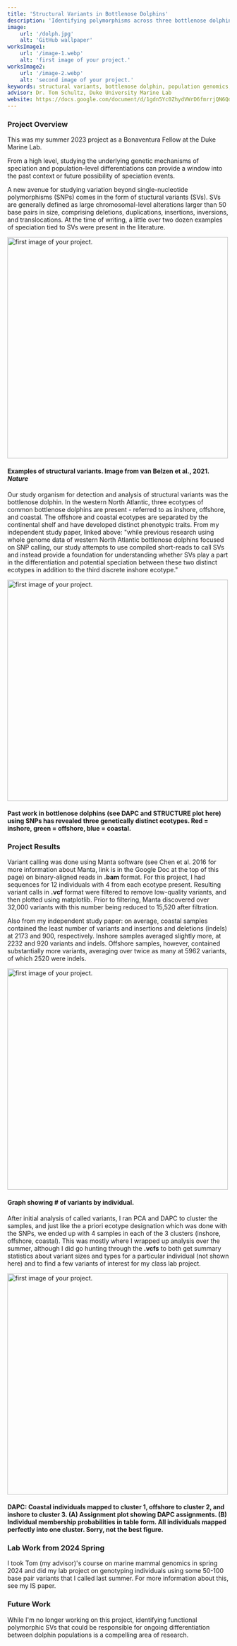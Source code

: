 ```yaml
---
title: 'Structural Variants in Bottlenose Dolphins'
description: 'Identifying polymorphisms across three bottlenose dolphin populations using bioinformatics'
image:
    url: '/dolph.jpg'
    alt: 'GitHub wallpaper'
worksImage1:
    url: '/image-1.webp'
    alt: 'first image of your project.'
worksImage2:
    url: '/image-2.webp'
    alt: 'second image of your project.'
keywords: structural variants, bottlenose dolphin, population genomics, bioinformatics, Manta, indels
advisor: Dr. Tom Schultz, Duke University Marine Lab
website: https://docs.google.com/document/d/1gdn5Yc0ZhydVWrD6fmrrjQN6Qd2-Hh-y56K5saBRDco/edit?usp=sharing
---
```


<div></div>
<div></div>

### Project Overview

This was my summer 2023 project as a Bonaventura Fellow at the Duke Marine Lab. 

From a high level, studying the underlying genetic mechanisms of speciation and population-level differentiations can provide a window into the past context or future possibility of speciation events.

A new avenue for studying variation beyond single-nucleotide polymorphisms (SNPs) comes in the form of stuctural variants (SVs). SVs are generally defined as large chromosomal-level alterations larger than 50 base pairs in size, comprising deletions, duplications, insertions, inversions, and translocations. At the time of writing, a little over two dozen examples of speciation tied to SVs were present in the literature. 

<div class="center">
    <img class="pro-img" width="500px" src="/sv.png" alt="first image of your project." />
</div>  
<h4>Examples of structural variants. Image from van Belzen et al., 2021. <i>Nature</i></h4>

Our study organism for detection and analysis of structural variants was the bottlenose dolphin. In the western North Atlantic, three ecotypes of common bottlenose dolphins are present - referred to as inshore, offshore, and coastal. The offshore and coastal ecotypes are separated by the continental shelf and have developed distinct phenotypic traits. From my independent study paper, linked above: "while previous research using whole genome data of western North Atlantic bottlenose dolphins focused on SNP calling, our study attempts to use compiled short-reads to call SVs and instead provide a foundation for understanding whether SVs play a part in the differentiation and potential speciation between these two distinct ecotypes in addition to the third discrete inshore ecotype."

<div class="center">
    <img class="pro-img" width="500px" src="/dapc.png" alt="first image of your project." />
</div>  
<h4>Past work in bottlenose dolphins (see DAPC and STRUCTURE plot here) using SNPs has revealed three genetically distinct ecotypes. Red = inshore, green = offshore, blue = coastal. </h4>
<div></div>

### Project Results

Variant calling was done using Manta software (see Chen et al. 2016 for more information about Manta, link is in the Google Doc at the top of this page) on binary-aligned reads in **.bam** format. For this project, I had sequences for 12 individuals with 4 from each ecotype present. Resulting variant calls in **.vcf** format were filtered to remove low-quality variants, and then plotted using matplotlib. Prior to filtering, Manta discovered over 32,000 variants with this number being reduced to 15,520 after filtration. 

Also from my independent study paper: on average, coastal samples contained the least number of variants and insertions and deletions (indels) at 2173 and 900, respectively. Inshore samples averaged slightly more, at 2232 and 920 variants and indels. Offshore samples, however, contained substantially more variants, averaging over twice as many at 5962 variants, of which 2520 were indels. 

<div class="center">
    <img class="pro-img" width="500px" src="/variants.png" alt="first image of your project." />
    <h4>Graph showing # of variants by individual.
</h4>
</div>  

After initial analysis of called variants, I ran PCA and DAPC to cluster the samples, and just like the a priori ecotype designation which was done with the SNPs, we ended up with 4 samples in each of the 3 clusters (inshore, offshore, coastal). This was mostly where I wrapped up analysis over the summer, although I did go hunting through the **.vcfs** to both get summary statistics about variant sizes and types for a particular individual (not shown here) and to find a few variants of interest for my class lab project.

<div class="center">
    <img class="pro-img" width="500px" src="/dapc2.png" alt="first image of your project." />
    <h4>DAPC: Coastal individuals mapped to cluster 1, offshore to cluster 2, and inshore to cluster 3. (A) Assignment plot showing DAPC assignments. (B) Individual membership probabilities in table form. All individuals mapped perfectly into one cluster. Sorry, not the best figure.
</h4>
</div>  

<div></div>

### Lab Work from 2024 Spring

I took Tom (my advisor)'s course on marine mammal genomics in spring 2024 and did my lab project on genotyping individuals using some 50-100 base pair variants that I called last summer. For more information about this, see my IS paper. 

<div></div>

### Future Work

While I'm no longer working on this project, identifying functional polymorphic SVs that could be responsible for ongoing differentiation between dolphin populations is a compelling area of research. 
